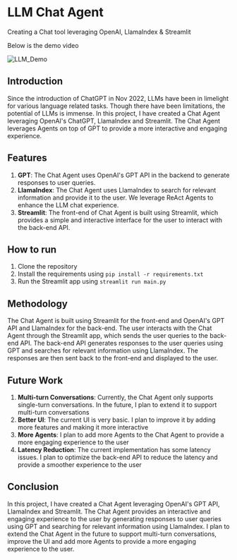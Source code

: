 # LLM Chat Agent 

Creating a Chat tool leveraging OpenAI, LlamaIndex & Streamlit

Below is the demo video

![LLM_Demo](https://github.com/shariqfarhan/LLM_Frontend/assets/57046534/91321dc3-7c43-4cda-affb-db28547a97ca)

## Introduction

Since the introduction of ChatGPT in Nov 2022, LLMs have been in limelight for various language related tasks. Though there have been limitations, the potential of LLMs is immense. In this project, I have created a Chat Agent leveraging OpenAI's ChatGPT, LlamaIndex and Streamlit. The Chat Agent leverages Agents on top of GPT to provide a more interactive and engaging experience.

## Features

1. **GPT**: The Chat Agent uses OpenAI's GPT API in the backend to generate responses to user queries.
2. **LlamaIndex**: The Chat Agent uses LlamaIndex to search for relevant information and provide it to the user. We leverage ReAct Agents to enhance the LLM chat experience.
3. **Streamlit**: The front-end of Chat Agent is built using Streamlit, which provides a simple and interactive interface for the user to interact with the back-end API.

## How to run

1. Clone the repository
2. Install the requirements using `pip install -r requirements.txt`
3. Run the Streamlit app using `streamlit run main.py`

## Methodology

The Chat Agent is built using Streamlit for the front-end and OpenAI's GPT API and LlamaIndex for the back-end. The user interacts with the Chat Agent through the Streamlit app, which sends the user queries to the back-end API. The back-end API generates responses to the user queries using GPT and searches for relevant information using LlamaIndex. The responses are then sent back to the front-end and displayed to the user.


## Future Work

1. **Multi-turn Conversations**: Currently, the Chat Agent only supports single-turn conversations. In the future, I plan to extend it to support multi-turn conversations
2. **Better UI**: The current UI is very basic. I plan to improve it by adding more features and making it more interactive
3. **More Agents**: I plan to add more Agents to the Chat Agent to provide a more engaging experience to the user
4. **Latency Reduction**: The current implementation has some latency issues. I plan to optimize the back-end API to reduce the latency and provide a smoother experience to the user

## Conclusion

In this project, I have created a Chat Agent leveraging OpenAI's GPT API, LlamaIndex and Streamlit. The Chat Agent provides an interactive and engaging experience to the user by generating responses to user queries using GPT and searching for relevant information using LlamaIndex. I plan to extend the Chat Agent in the future to support multi-turn conversations, improve the UI and add more Agents to provide a more engaging experience to the user.
